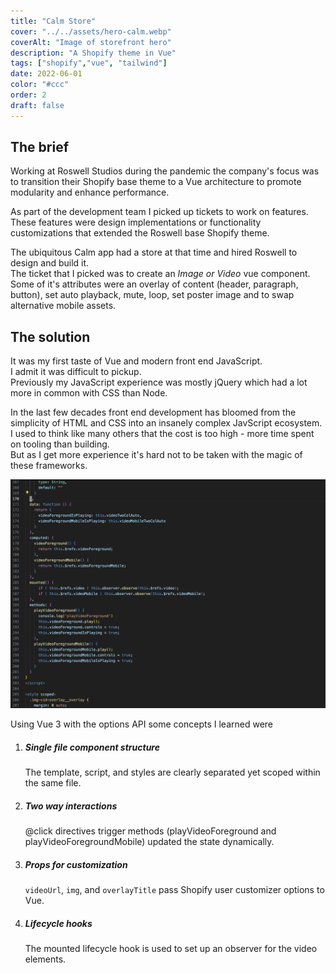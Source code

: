 ```yaml
---
title: "Calm Store"
cover: "../../assets/hero-calm.webp"
coverAlt: "Image of storefront hero"
description: "A Shopify theme in Vue"
tags: ["shopify","vue", "tailwind"]
date: 2022-06-01
color: "#ccc"
order: 2
draft: false
---
```


## The brief

Working at Roswell Studios during the pandemic the company's focus was to transition their Shopify base theme to a Vue architecture to promote modularity and enhance performance.

As part of the development team I picked up tickets to work on features.  
These features were design implementations or functionality customizations that extended the  Roswell base Shopify theme.  

The ubiquitous Calm app had a store at that time and hired Roswell to design and build it.  
The ticket that I picked was to create an *Image or Video* vue component. 
Some of it's attributes were an overlay of content (header, paragraph, button), set auto playback, mute, loop, set poster image and to swap alternative mobile assets.


## The solution
It was my first taste of Vue and modern front end JavaScript.  
I admit it was difficult to pickup.  
Previously my JavaScript experience was mostly jQuery which had a lot more in common with CSS than Node.

In the last few decades front end development has bloomed from the simplicity of HTML and CSS into an insanely complex JavScript ecosystem. 
I used to think like many others that the cost is too high  - more time spent on tooling than building.  
But as I get more experience it's hard not to be taken with the magic of these frameworks.

![screenshot of Vue code](../../assets/calm-inline.png "gratuitous code screenshot :)")

Using Vue 3 with the options API some concepts I learned were 
1. ##### Single file component structure 
    The template, script, and styles are clearly separated yet scoped within the same file.
2. ##### Two way interactions 
    @click directives trigger methods (playVideoForeground and playVideoForegroundMobile) updated the state dynamically.
3. ##### Props for customization
    `videoUrl`, `img`, and `overlayTitle` pass Shopify user customizer options to Vue.
4. ##### Lifecycle hooks
    The mounted lifecycle hook is used to set up an observer for the video elements.  



